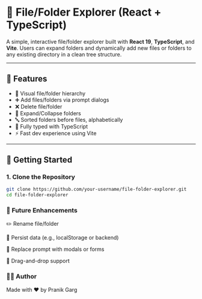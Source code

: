 # 📁 File/Folder Explorer (React + TypeScript)

A simple, interactive file/folder explorer built with **React 19**, **TypeScript**, and **Vite**. Users can expand folders and dynamically add new files or folders to any existing directory in a clean tree structure.

---

## 🧰 Features

- 📁 Visual file/folder hierarchy
- ➕ Add files/folders via prompt dialogs
- ❌ Delete file/folder
- 📂 Expand/Collapse folders
- 🔤 Sorted folders before files, alphabetically
- 🔧 Fully typed with TypeScript
- ⚡ Fast dev experience using Vite

---

## 🚀 Getting Started

### 1. Clone the Repository

```bash
git clone https://github.com/your-username/file-folder-explorer.git
cd file-folder-explorer
```

### 🔮 Future Enhancements

✏️ Rename file/folder

💾 Persist data (e.g., localStorage or backend)

🎨 Replace prompt with modals or forms

🧲 Drag-and-drop support

### 👨‍💻 Author

Made with ❤️ by Pranik Garg
